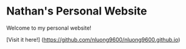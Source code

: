 # Nathan's Personal Website
Welcome to my personal website!

[Visit it here!] (https://github.com/nluong9600/nluong9600.github.io)